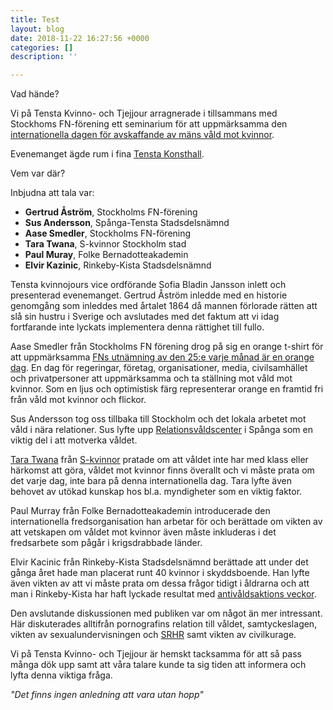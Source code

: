 ```yaml
---
title: Test
layout: blog
date: 2018-11-22 16:27:56 +0000
categories: []
description: ''

---
```

Vad hände?

Vi på Tensta Kvinno- och Tjejjour arragnerade i tillsammans med Stockhoms FN-förening  ett seminarium för att uppmärksamma den [internationella dagen för avskaffande av mäns våld mot kvinnor](http://www.un.org/en/events/endviolenceday/ "International Day for the Elimination of Violence against Women 25 November ").

Evenemanget ägde rum i fina [Tensta Konsthall](http://www.tenstakonsthall.se/ "tenstakonsthall.se").

Vem var där?

Inbjudna att tala var:

* **Gertrud Åström**, Stockholms FN-förening
* **Sus Andersson**, Spånga-Tensta Stadsdelsnämnd
* **Aase Smedler**, Stockholms FN-förening
* **Tara Twana**, S-kvinnor Stockholm stad
* **Paul Muray**, Folke Bernadotteakademin
* **Elvir Kazinic**, Rinkeby-Kista Stadsdelsnämnd

Tensta kvinnojours vice ordförande Sofia Bladin Jansson inlett och presenterad evenemanget. Gertrud Åström inledde med en historie genomgång som inleddes med årtalet 1864 då mannen förlorade rätten att slå sin hustru i Sverige och avslutades med det faktum att vi idag fortfarande inte lyckats implementera denna rättighet till fullo.

Aase Smedler från Stockholms FN förening drog på sig en orange t-shirt för att uppmärksamma [FNs utnämning av den 25:e varje månad är en orange dag](http://www.unwomen.se/engagera-dig/orange-day/ "Orange day"). En dag för regeringar, företag, organisationer, media, civilsamhället och privatpersoner att uppmärksamma och ta ställning mot våld mot kvinnor. Som en ljus och optimistisk färg representerar orange en framtid fri från våld mot kvinnor och flickor.

Sus Andersson tog oss tillbaka till Stockholm och det lokala arbetet mot våld i nära relationer. Sus lyfte upp [Relationsvåldscenter](http://www.stockholm.se/-/Nyheter/Familj--Omsorg/Nytt-Relationsvaldscentrum-oppnar-for-vasterort/ "Nytt Relationsvåldscentrum öppnar för västerort") i Spånga som en viktig del i att motverka våldet.

[Tara Twana](http://www.taratwana.se/ "Tara Twana - Ett friskare (S)tockholm") från [S-kvinnor](http://s-kvinnor.se/) pratade om att våldet inte har med klass eller härkomst att göra, våldet mot kvinnor finns överallt och vi måste prata om det varje dag, inte bara på denna internationella dag. Tara lyfte även behovet av utökad kunskap hos bl.a. myndigheter som en viktig faktor.

Paul Murray från Folke Bernadotteakademin introducerade den internationella fredsorganisation han arbetar för och berättade om vikten av att vetskapen om våldet mot kvinnor även måste inkluderas i det fredsarbete som pågår i krigsdrabbade länder.

Elvir Kacinic från Rinkeby-Kista Stadsdelsnämnd berättade att under det gånga året hade man placerat runt 40 kvinnor i skyddsboende. Han lyfte även vikten av att vi måste prata om dessa frågor tidigt i åldrarna och att man i Rinkeby-Kista har haft lyckade resultat med [antivåldsaktions veckor](http://www.stockholm.se/-/Nyheter/Bygga--Bo/RK_Valdsforebyggande-vecka-program/ "Våldsförebyggande vecka i Rinkeby-Kista").

Den avslutande diskussionen med publiken var om något än mer intressant. Här diskuterades alltifrån pornografins relation till våldet, samtyckeslagen, vikten av sexualundervisningen och [SRHR](https://www.rfsu.se/vad-vi-gor/i-varlden/vad-betyder-srhr/ "Vad betyder SRHR?") samt vikten av civilkurage.

Vi på Tensta Kvinno- och Tjejjour är hemskt tacksamma för att så pass många dök upp samt att våra talare kunde ta sig tiden att informera och lyfta denna viktiga fråga.

_"Det finns ingen anledning att vara utan hopp"_